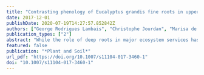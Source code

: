 ```yaml
---
title: "Contrasting phenology of Eucalyptus grandis fine roots in upper and very deep soil layers in Brazil"
date: 2017-12-01
publishDate: 2020-07-19T14:27:57.852842Z
authors: ["George Rodrigues Lambais", "Christophe Jourdan", "Marisa de Cássia Piccolo", "Amandine Germon", "Rafael Costa Pinheiro", "Yann Nouvellon", "José Luiz Stape", "Otávio Camargo Campoe", "Agnès Robin", "Jean-Pierre Bouillet", "Guerric le Maire", "Jean-Paul Laclau"]
publication_types: ["2"]
abstract: "While the role of deep roots in major ecosystem services has been shown for tropical forests, there have been few direct measurements of fine root dynamics at depths of more than 2 m. The factors influencing root phenology remain poorly understood, creating a gap in the knowledge required for predicting the effects of climate change. We set out to gain an insight into the fine root phenology of fast-growing trees in deep tropical soils."
featured: false
publication: "*Plant and Soil*"
url_pdf: "https://doi.org/10.1007/s11104-017-3460-1"
doi: "10.1007/s11104-017-3460-1"
---
```


